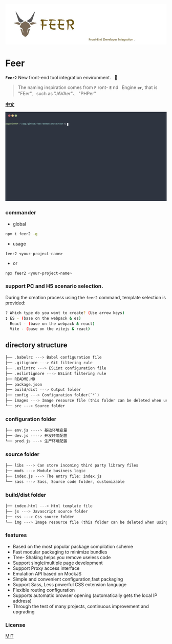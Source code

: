 <p>
	<img alt="Front-End Developer Integration." src="./static/logo.jpg">
</p>

# Feer

**`Feer2`** New front-end tool integration environment. &ensp;🚀 

> The naming inspiration comes from **`F`** ront- **`E`** nd&ensp; Engine **`er`**, that is "FEer", &ensp;such as "JAVAer"、  "PHPer"

[**中文**](./README.md)

<p align='center'>
  <img src='./cli.svg' width='640' alt='yarn start'>
</p>

### commander

- global
```bash
npm i feer2 -g
```
- usage
```
feer2 <your-project-name>
```
- or
```bash
npx feer2 <your-project-name>
```

### support PC and H5 scenario selection.

During the creation process using the `feer2` command, 
template selection is provided:

```bash
? Which type do you want to create? (Use arrow keys)
❯ ES - (base on the webpack & es)
  React - (base on the webpack & react)
  Vite - (base on the vitejs & react)
```

## directory structure

```c
├── .babelrc ---> Babel configuration file
├── .gitignore ---> Git filtering rule
├── .eslintrc ---> ESLint configuration file
├── .eslintignore ---> ESLint filtering rule
├── README.MD
├── package.json
├── build/dist ---> Output folder
├── config ---> Configuration folder(`*`)
├── images ---> Image resource file (this folder can be deleted when using CDN)
└── src ---> Source folder
```

### configuration folder

```c
├── env.js ----> 基础环境变量
├── dev.js ----> 开发环境配置
└── prod.js ---> 生产环境配置
```

### source folder

```c
├── libs ---> Can store incoming third party library files
├── mods ---> Module business logic
├── index.js ---> The entry file: index.js
└── sass ---> Sass, Source code folder, customizable
```

### build/dist folder

```c
├── index.html ---> Html template file
├── js ---> Javascript source folder
├── css ---> Css source folder
└── img ---> Image resource file (this folder can be deleted when using CDN)
```


### features

* Based on the most popular package compilation scheme
* Fast modular packaging to minimize bundles
* Tree- Shaking helps you remove useless code
* Support single/multiple page development
* Support Proxy access interface
* Emulation API based on MockJS
* Simple and convenient configuration,fast packaging
* Support Sass, Less powerful CSS extension language
* Flexible routing configuration
* Supports automatic browser opening (automatically gets the local IP address)
* Through the test of many projects, continuous improvement and upgrading



### License

[MIT](./LICENSE)
 

